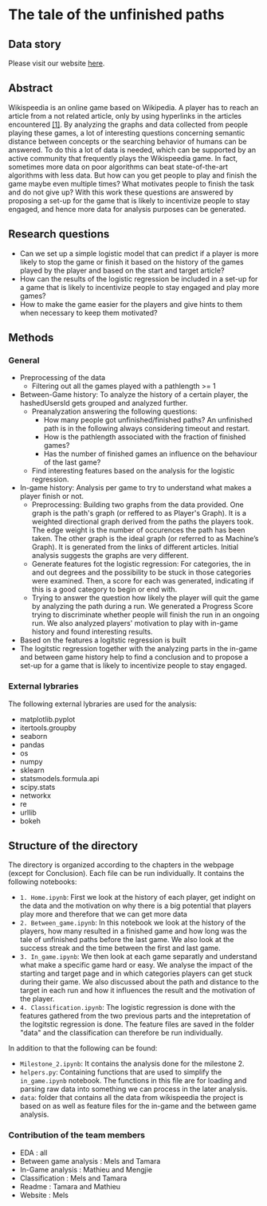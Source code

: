 # The tale of the unfinished paths

## Data story

Please visit our website [here](https://melsjagt.github.io/ada-template-website/).

## Abstract

Wikispeedia is an online game based on Wikipedia. A player has to reach an article from a not related article, only by using hyperlinks in the articles encountered [[1]](http://infolab.stanford.edu/~west1/pubs/West-Pineau-Precup_IJCAI-09.pdf). By analyzing the graphs and data collected from people playing these games, a lot of interesting questions concerning semantic distance between concepts or the searching behavior of humans can be answered. To do this a lot of data is needed, which can be supported by an active community that frequently plays the Wikispeedia game. In fact, sometimes more data on poor algorithms can beat state-of-the-art algorithms with less data.  But how can you get people to play and finish the game maybe even multiple times? What motivates people to finish the task and do not give up? With this work these questions are answered by proposing a set-up for the game that is likely to incentivize people to stay engaged, and hence more data for analysis purposes can be generated.


## Research questions
   - Can we set up a simple logistic model that can predict if a player is more likely to stop the game or finish it based on the history of the games played by the player and based on the start and target article?
   - How can the results of the logistic regression be included in a set-up for a game that is likely to incentivize people to stay engaged and play more games?
   - How to make the game easier for the players and give hints to them when necessary to keep them motivated?

## Methods

### General

- Preprocessing of the data
   - Filtering out all the games played with a pathlength >= 1
- Between-Game history: To analyze the history of a certain player, the hashedUsersId gets grouped and analyzed further.
   - Preanalyzation answering the following questions:
      - How many people got unfinished/finished paths? An unfinished path is in the following always considering timeout and restart.
      - How is the pathlength associated with the fraction of finished games?
      - Has the number of finished games an influence on the behaviour of the last game?
   -  Find interesting features based on the analysis for the logistic regression.
- In-game history: Analysis per game to try to understand what makes a player finish or not.
   -  Preprocessing: Building two graphs from the data provided. One graph is the path's graph (or reffered to as Player's Graph). It is a weighted directional graph derived from the paths the players took. The edge weight is the number of occurences the path has been taken. The other graph is the ideal graph (or referred to as  Machine’s Graph). It is generated from the links of different articles. Initial analysis suggests the graphs are very different.
   - Generate features fot the logistic regression: For categories, the in and out degrees and the possibility to be stuck in those categories were examined. Then, a score for each was generated, indicating if this is a good category to begin or end with.
   - Trying to answer the question how likely the player will quit the game by analyzing the path during a run. We generated a Progress Score trying to discriminate whether people will finish the run in an ongoing run. We also analyzed players' motivation to play with in-game history and found interesting results.
- Based on the features a logitstic regression is built
- The logitstic regression together with the analyzing parts in the in-game and between game history help to find a conclusion and to propose a set-up for a game that is likely to incentivize people to stay engaged. 

### External lybraries

The following external lybraries are used for the analysis:

- matplotlib.pyplot
- itertools.groupby
- seaborn
- pandas
- os
- numpy
- sklearn
- statsmodels.formula.api
- scipy.stats
- networkx
- re
- urllib
- bokeh

## Structure of the directory

The directory is organized according to the chapters in the webpage (except for Conclusion). Each file can be run individually. It contains the following notebooks:

- `1. Home.ipynb`: First we look at the history of each player, get indight on the data and the motivation on why there is a big potential that players play more and therefore that we can get more data 
- `2. Between_game.ipynb`: In this notebook we look at the history of the players, how many resulted in a finished game and how long was the tale of unfinished paths before the last game. We also look at the success streak and the time between the first and last game.
- `3. In_game.ipynb`: We then look at each game separatly and understand what make a specific game hard or easy. We analyse the impact of the starting and target page and in which categories players can get stuck during their game. We also discussed about the path and distance to the target in each run and how it influences the result and the motivation of the player.
- `4. Classification.ipynb`: The logistic regression is done with the features gathered from the two previous parts and the intepretation of the logitstic regression is done. The feature files are saved in the folder "data" and the classification can therefore be run individually.

In addition to that the following can be found:

- `Milestone_2.ipynb`: It contains the analysis done for the milestone 2.
- `helpers.py`: Containing functions that are used to simplify the `in_game.ipynb` notebook. The functions in this file are for loading and parsing raw data into something we can process in the later analysis.
- `data`: folder that contains all the data from wikispeedia the project is based on as well as feature files for the in-game and the between game analysis.

### Contribution of the team members

- EDA : all
- Between game analysis : Mels and Tamara
- In-Game analysis : Mathieu and Mengjie
- Classification : Mels and Tamara
- Readme : Tamara and Mathieu
- Website : Mels
